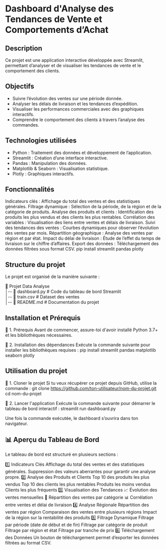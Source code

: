 # Dashboard d'Analyse des Tendances de Vente et Comportements d’Achat

##  Description
Ce projet est une application interactive développée avec Streamlit, permettant d’analyser et de visualiser les tendances de vente et le comportement des clients.
## Objectifs
-	Suivre l’évolution des ventes sur une période donnée.
-	Analyser les délais de livraison et les tendances d’expédition.
- Visualiser les performances commerciales avec des graphiques interactifs.
-	Comprendre le comportement des clients à travers l’analyse des commandes.
## Technologies utilisées
-	Python : Traitement des données et développement de l’application.
-	Streamlit : Création d’une interface interactive.
- Pandas : Manipulation des données.
- Matplotlib & Seaborn : Visualisation statistique.
- Plotly : Graphiques interactifs.

## Fonctionnalités
 Indicateurs clés : Affichage du total des ventes et des statistiques générales.
 Filtrage dynamique : Sélection de la période, de la région et de la catégorie de produits.
 Analyse des produits et clients : Identification des produits les plus vendus et des clients les plus rentables.
 Corrélation des variables : Visualisation des liens entre ventes et délais de livraison.
 Suivi des tendances des ventes : Courbes dynamiques pour observer l’évolution des ventes par mois.
 Répartition géographique : Analyse des ventes par région et par état.
 Impact du délai de livraison : Étude de l’effet du temps de livraison sur le chiffre d’affaires.
 Export des données : Téléchargement des données filtrées sous format CSV.
pip install streamlit pandas plotly

## Structure du projet
Le projet est organisé de la manière suivante :

📁 Projet Data Analyse  
│-- 📜 dashboard.py        # Code du tableau de bord Streamlit  
│-- 📄 train.csv           # Dataset des ventes  
│-- 📜 README.md           # Documentation du projet 

## Installation et Prérequis
📌 1. Prérequis
Avant de commencer, assure-toi d'avoir installé Python 3.7+ et les bibliothèques nécessaires.

📌 2. Installation des dépendances
Exécute la commande suivante pour installer les bibliothèques requises :
pip install streamlit pandas matplotlib seaborn plotly

## Utilisation du projet
📌 1. Cloner le projet
Si tu veux récupérer ce projet depuis GitHub, utilise la commande :
git clone https://github.com/ton-utilisateur/nom-du-projet.git
cd nom-du-projet

📌 2. Lancer l'application
Exécute la commande suivante pour démarrer le tableau de bord interactif :
streamlit run dashboard.py

Une fois la commande exécutée, le dashboard s’ouvrira dans ton navigateur.

## 📊 Aperçu du Tableau de Bord
Le tableau de bord est structuré en plusieurs sections :

1️⃣ Indicateurs Clés
Affichage du total des ventes et des statistiques générales.
Suppression des valeurs aberrantes pour garantir une analyse propre.
2️⃣ Analyse des Produits et Clients
Top 10 des produits les plus vendus 
Top 10 des clients les plus rentables 
Produits les moins vendus 
Clients les plus fréquents 
3️⃣ Visualisation des Tendances
📈 Évolution des ventes mensuelles
📌 Répartition des ventes par catégorie
📊 Corrélation entre ventes et délai de livraison
4️⃣ Analyse Régionale
Répartition des ventes par région 
Comparaison des ventes entre plusieurs régions
Impact de la région sur la rentabilité des produits
5️⃣ Filtrage Dynamique
Filtrage par période (date de début et de fin) 
Filtrage par catégorie de produit 
Filtrage par région et état 
Filtrage par tranche de prix 
6️⃣ Téléchargement des Données
Un bouton de téléchargement permet d’exporter les données filtrées au format CSV.
